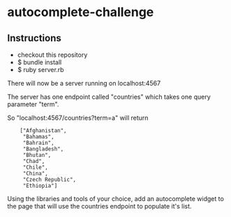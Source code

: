 # autocomplete-challenge

## Instructions

- checkout this repository
- $ bundle install
- $ ruby server.rb

There will now be a server running on localhost:4567

The server has one endpoint called "countries" which
takes one query parameter "term".

So "localhost:4567/countries?term=a" will return

        ["Afghanistan",
         "Bahamas",
         "Bahrain",
         "Bangladesh",
         "Bhutan",
         "Chad",
         "Chile",
         "China",
         "Czech Republic",
         "Ethiopia"]

Using the libraries and tools of your choice,
add an autocomplete widget to the page that will
use the countries endpoint to populate it's list.